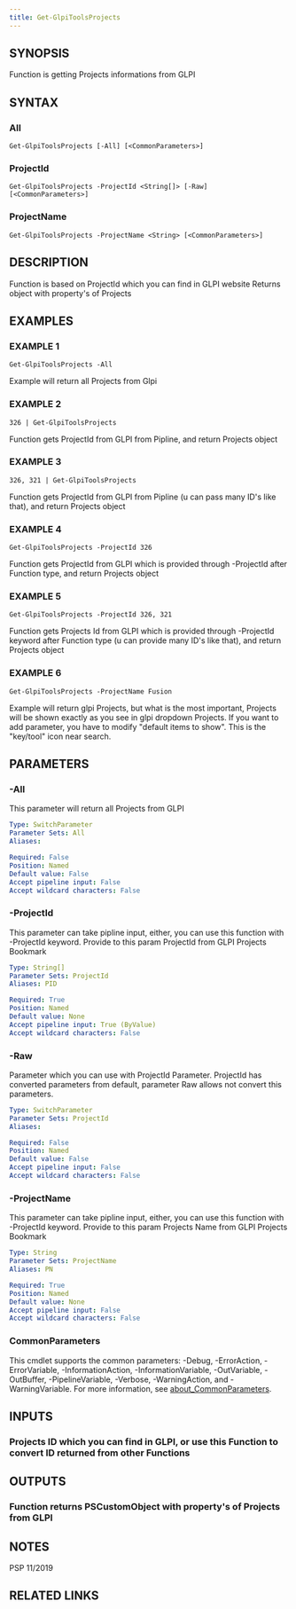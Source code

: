 ```yaml
---
title: Get-GlpiToolsProjects
---
```


## SYNOPSIS
Function is getting Projects informations from GLPI

## SYNTAX

### All
```
Get-GlpiToolsProjects [-All] [<CommonParameters>]
```

### ProjectId
```
Get-GlpiToolsProjects -ProjectId <String[]> [-Raw] [<CommonParameters>]
```

### ProjectName
```
Get-GlpiToolsProjects -ProjectName <String> [<CommonParameters>]
```

## DESCRIPTION
Function is based on ProjectId which you can find in GLPI website
Returns object with property's of Projects

## EXAMPLES

### EXAMPLE 1
```
Get-GlpiToolsProjects -All
```

Example will return all Projects from Glpi

### EXAMPLE 2
```
326 | Get-GlpiToolsProjects
```

Function gets ProjectId from GLPI from Pipline, and return Projects object

### EXAMPLE 3
```
326, 321 | Get-GlpiToolsProjects
```

Function gets ProjectId from GLPI from Pipline (u can pass many ID's like that), and return Projects object

### EXAMPLE 4
```
Get-GlpiToolsProjects -ProjectId 326
```

Function gets ProjectId from GLPI which is provided through -ProjectId after Function type, and return Projects object

### EXAMPLE 5
```
Get-GlpiToolsProjects -ProjectId 326, 321
```

Function gets Projects Id from GLPI which is provided through -ProjectId keyword after Function type (u can provide many ID's like that), and return Projects object

### EXAMPLE 6
```
Get-GlpiToolsProjects -ProjectName Fusion
```

Example will return glpi Projects, but what is the most important, Projects will be shown exactly as you see in glpi dropdown Projects.
If you want to add parameter, you have to modify "default items to show".
This is the "key/tool" icon near search.

## PARAMETERS

### -All
This parameter will return all Projects from GLPI

```yaml
Type: SwitchParameter
Parameter Sets: All
Aliases:

Required: False
Position: Named
Default value: False
Accept pipeline input: False
Accept wildcard characters: False
```

### -ProjectId
This parameter can take pipline input, either, you can use this function with -ProjectId keyword.
Provide to this param ProjectId from GLPI Projects Bookmark

```yaml
Type: String[]
Parameter Sets: ProjectId
Aliases: PID

Required: True
Position: Named
Default value: None
Accept pipeline input: True (ByValue)
Accept wildcard characters: False
```

### -Raw
Parameter which you can use with ProjectId Parameter.
ProjectId has converted parameters from default, parameter Raw allows not convert this parameters.

```yaml
Type: SwitchParameter
Parameter Sets: ProjectId
Aliases:

Required: False
Position: Named
Default value: False
Accept pipeline input: False
Accept wildcard characters: False
```

### -ProjectName
This parameter can take pipline input, either, you can use this function with -ProjectId keyword.
Provide to this param Projects Name from GLPI Projects Bookmark

```yaml
Type: String
Parameter Sets: ProjectName
Aliases: PN

Required: True
Position: Named
Default value: None
Accept pipeline input: False
Accept wildcard characters: False
```

### CommonParameters
This cmdlet supports the common parameters: -Debug, -ErrorAction, -ErrorVariable, -InformationAction, -InformationVariable, -OutVariable, -OutBuffer, -PipelineVariable, -Verbose, -WarningAction, and -WarningVariable. For more information, see [about_CommonParameters](http://go.microsoft.com/fwlink/?LinkID=113216).

## INPUTS

### Projects ID which you can find in GLPI, or use this Function to convert ID returned from other Functions
## OUTPUTS

### Function returns PSCustomObject with property's of Projects from GLPI
## NOTES
PSP 11/2019

## RELATED LINKS
